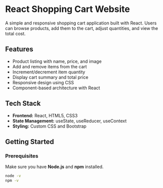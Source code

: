 # React Shopping Cart Website

A simple and responsive shopping cart application built with React. Users can browse products, add them to the cart, adjust quantities, and view the total cost.

## Features

- Product listing with name, price, and image  
- Add and remove items from the cart  
- Increment/decrement item quantity  
- Display cart summary and total price  
- Responsive design using CSS  
- Component-based architecture with React

## Tech Stack

- **Frontend:** React, HTML5, CSS3  
- **State Management:** useState, useReducer, useContext 
- **Styling:** Custom CSS and Bootstrap

## Getting Started

### Prerequisites

Make sure you have **Node.js** and **npm** installed.

```bash
node -v
npm -v
